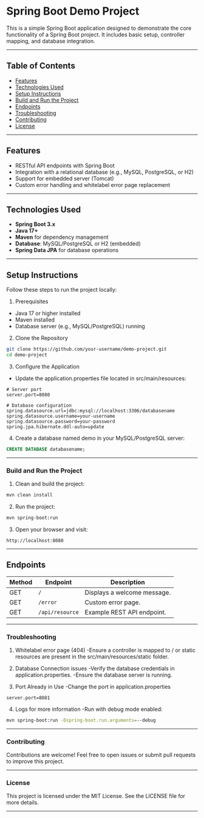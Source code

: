 # Spring Boot Demo Project

This is a simple Spring Boot application designed to demonstrate the core functionality of a Spring Boot project. It includes basic setup, controller mapping, and database integration.

---

## Table of Contents
- [Features](#features)
- [Technologies Used](#technologies-used)
- [Setup Instructions](#setup-instructions)
- [Build and Run the Project](#build-and-run-the-project)
- [Endpoints](#endpoints)
- [Troubleshooting](#troubleshooting)
- [Contributing](#contributing)
- [License](#license)

---

## Features

- RESTful API endpoints with Spring Boot
- Integration with a relational database (e.g., MySQL, PostgreSQL, or H2)
- Support for embedded server (Tomcat)
- Custom error handling and whitelabel error page replacement

---

## Technologies Used

- **Spring Boot 3.x**
- **Java 17+**
- **Maven** for dependency management
- **Database**: MySQL/PostgreSQL or H2 (embedded)
- **Spring Data JPA** for database operations

---

## Setup Instructions

Follow these steps to run the project locally:

1. Prerequisites

- Java 17 or higher installed
- Maven installed
- Database server (e.g., MySQL/PostgreSQL) running

2. Clone the Repository
```bash
git clone https://github.com/your-username/demo-project.git
cd demo-project
```
3. Configure the Application
- Update the application.properties file located in src/main/resources:
```properties
# Server port
server.port=8080

# Database configuration
spring.datasource.url=jdbc:mysql://localhost:3306/databasename
spring.datasource.username=your-username
spring.datasource.password=your-password
spring.jpa.hibernate.ddl-auto=update
```
4. Create a database named demo in your MySQL/PostgreSQL server:

```sql
CREATE DATABASE databasename;
```
---

### Build and Run the Project

1. Clean and build the project:
```bash
mvn clean install
```
2. Run the project:
 ```bash
 mvn spring-boot:run
 ```
 3. Open your browser and visit:
 ```
 http://localhost:8080
 ```
---
 ## Endpoints

| Method | Endpoint        | Description                      |
|--------|-----------------|----------------------------------|
| GET    | `/`             | Displays a welcome message.     |
| GET    | `/error`        | Custom error page.              |
| GET    | `/api/resource` | Example REST API endpoint.      |

---
 ### Troubleshooting
 1. Whitelabel error page (404)
 -Ensure a controller is mapped to / or static resources are present in the src/main/resources/static folder.
 
 2. Database Connection issues
 -Verify the database credentials in application.properties.
 -Ensure the database server is running.

 3. Port Already in Use
 -Change the port in application.properties
 ```
 server.port=8081
```
4. Logs for more information
-Run with debug mode enabled:
```bash
mvn spring-boot:run -Dspring-boot.run.arguments=--debug
```
---
### Contributing
Contributions are welcome! Feel free to open issues or submit pull requests to improve this project.

---
### License
This project is licensed under the MIT License. See the LICENSE file for more details.

---
